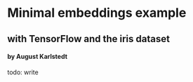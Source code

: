 # Minimal embeddings example
## with TensorFlow and the iris dataset
#### by August Karlstedt
todo: write

